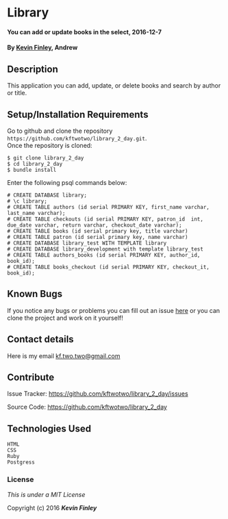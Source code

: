 # Library

#### You can add or update books in the select, 2016-12-7

#### By [Kevin Finley](http://www.kfinley.com), Andrew

## Description

This application you can add, update, or delete books and search by author or title.

## Setup/Installation Requirements

Go to github and clone the repository `https://github.com/kftwotwo/library_2_day.git`.  
Once the repository is cloned:
```
$ git clone library_2_day
$ cd library_2_day
$ bundle install
```

Enter the following psql commands below:

```
# CREATE DATABASE library;
# \c library;
# CREATE TABLE authors (id serial PRIMARY KEY, first_name varchar, last_name varchar);
# CREATE TABLE checkouts (id serial PRIMARY KEY, patron_id  int, due_date varchar, return varchar, checkout_date varchar);
# CREATE TABLE books (id serial primary key, title varchar)
# CREATE TABLE patron (id serial primary key, name varchar)
# CREATE DATABASE library_test WITH TEMPLATE library
# CREATE DATABASE library_development with template library_test
# CREATE TABLE authors_books (id serial PRIMARY KEY, author_id, book_id);
# CREATE TABLE books_checkout (id serial PRIMARY KEY, checkout_it, book_id);
```

## Known Bugs

If you notice any bugs or problems you can fill out an issue [here](http://www.github.com/kftwotwo/library_2_day/issue) or you can clone the project and work on it yourself!

## Contact details
Here is my email kf.two.two@gmail.com

## Contribute

Issue Tracker: https://github.com/kftwotwo/library_2_day/issues

Source Code: https://github.com/kftwotwo/library_2_day


## Technologies Used
```
HTML
CSS
Ruby
Postgress
```
### License

*This is under a MIT License*

Copyright (c) 2016 **_Kevin Finley_**
